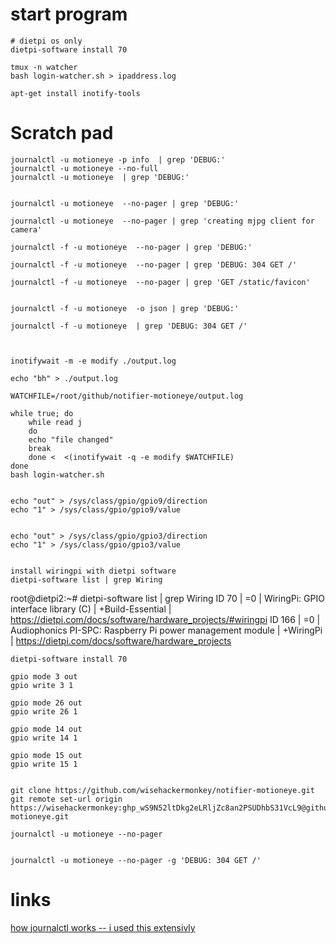 
# start program
```
# dietpi os only
dietpi-software install 70

tmux -n watcher
bash login-watcher.sh > ipaddress.log
```





```
apt-get install inotify-tools
```

# Scratch pad
```
journalctl -u motioneye -p info  | grep 'DEBUG:'
journalctl -u motioneye --no-full
journalctl -u motioneye  | grep 'DEBUG:'


journalctl -u motioneye  --no-pager | grep 'DEBUG:'

journalctl -u motioneye  --no-pager | grep 'creating mjpg client for camera'

journalctl -f -u motioneye  --no-pager | grep 'DEBUG:'

journalctl -f -u motioneye  --no-pager | grep 'DEBUG: 304 GET /'

journalctl -f -u motioneye  --no-pager | grep 'GET /static/favicon'


journalctl -f -u motioneye  -o json | grep 'DEBUG:'

journalctl -f -u motioneye  | grep 'DEBUG: 304 GET /'



inotifywait -m -e modify ./output.log

echo "bh" > ./output.log

WATCHFILE=/root/github/notifier-motioneye/output.log

while true; do
    while read j
    do
    echo "file changed"
    break
    done <  <(inotifywait -q -e modify $WATCHFILE)
done
bash login-watcher.sh


echo "out" > /sys/class/gpio/gpio9/direction
echo "1" > /sys/class/gpio/gpio9/value


echo "out" > /sys/class/gpio/gpio3/direction
echo "1" > /sys/class/gpio/gpio3/value


install wiringpi with dietpi software
dietpi-software list | grep Wiring
```
root@dietpi2:~# dietpi-software list | grep Wiring
ID 70 | =0 | WiringPi: GPIO interface library (C) | +Build-Essential | https://dietpi.com/docs/software/hardware_projects/#wiringpi
ID 166 | =0 | Audiophonics PI-SPC: Raspberry Pi power management module | +WiringPi | https://dietpi.com/docs/software/hardware_projects
```
dietpi-software install 70

gpio mode 3 out
gpio write 3 1

gpio mode 26 out
gpio write 26 1

gpio mode 14 out
gpio write 14 1

gpio mode 15 out
gpio write 15 1


git clone https://github.com/wisehackermonkey/notifier-motioneye.git
git remote set-url origin https://wisehackermonkey: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@github.com/wisehackermonkey/notifier-motioneye.git

journalctl -u motioneye --no-pager


journalctl -u motioneye --no-pager -g 'DEBUG: 304 GET /'
```

# links
[how journalctl works -- i used this extensivly](https://www.digitalocean.com/community/tutorials/how-to-use-journalctl-to-view-and-manipulate-systemd-logs)